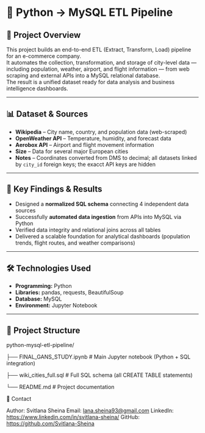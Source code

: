 # 🐍 Python → MySQL ETL Pipeline

## 🎯 Project Overview
This project builds an end-to-end ETL (Extract, Transform, Load) pipeline for an e-commerce company.  
It automates the collection, transformation, and storage of city-level data — including population, weather, airport, and flight information — from web scraping and external APIs into a MySQL relational database.  
The result is a unified dataset ready for data analysis and business intelligence dashboards.

---

## 📊 Dataset & Sources

- **Wikipedia** – City name, country, and population data (web-scraped)  
- **OpenWeather API** – Temperature, humidity, and forecast data  
- **Aerobox API** – Airport and flight movement information  
- **Size** – Data for several major European cities  
- **Notes** – Coordinates converted from DMS to decimal; all datasets linked by `city_id` foreign keys; the exacct API keys are hidden

---

## 🚀 Key Findings & Results

- Designed a **normalized SQL schema** connecting 4 independent data sources  
- Successfully **automated data ingestion** from APIs into MySQL via Python  
- Verified data integrity and relational joins across all tables  
- Delivered a scalable foundation for analytical dashboards (population trends, flight routes, and weather comparisons)  

---

## 🛠️ Technologies Used

- **Programming:** Python  
- **Libraries:** pandas, requests, BeautifulSoup  
- **Database:** MySQL  
- **Environment:** Jupyter Notebook  

---

## 📁 Project Structure

python-mysql-etl-pipeline/

├── FINAL_GANS_STUDY.ipynb # Main Jupyter notebook (Python + SQL integration)

├── wiki_cities_full.sql # Full SQL schema (all CREATE TABLE statements)

└── README.md # Project documentation

📧 Contact

Author: Svitlana Sheina
Email: lana.sheina93@gmail.com
LinkedIn: https://www.linkedin.com/in/svitlana-sheina/
GitHub: https://github.com/Svitlana-Sheina
